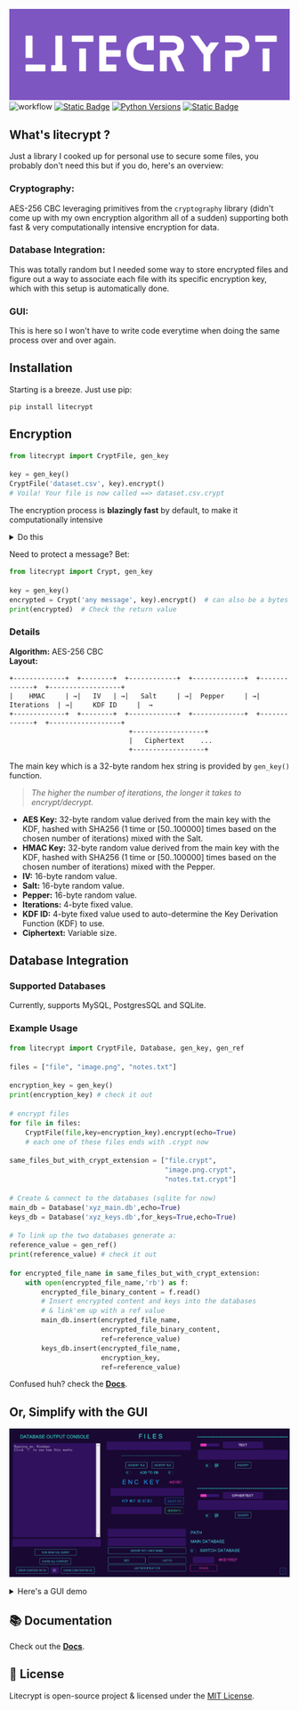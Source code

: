 ![alt text](docs/assets/widelogo1.png)
![workflow](https://github.com/ashgw/litecrypt/actions/workflows/deploy.yaml/badge.svg)
[![Static Badge](https://img.shields.io/badge/Docs-latest-%237e56c2)](https://ashgw.github.io/litecrypt)
[![Python Versions](https://img.shields.io/badge/Python-3.7%7C3.8%7C3.9%7C3.10%7C3.11%7C3.12-blue)](https://pypi.org/project/litecrypt/)
[![Static Badge](https://img.shields.io/badge/PyPI-latest-brightgreen)](https://pypi.org/project/litecrypt/)



## What's litecrypt ?
Just a library I cooked up for personal use to secure some files, you probably don't need this but if you do, here's an overview:


### Cryptography:
AES-256 CBC leveraging primitives from the `cryptography` library (didn't come up with my own encryption algorithm all of a sudden) supporting both fast & very computationally intensive encryption for data.

### Database Integration:
This was totally random but I needed some way to store encrypted files and figure out a way to associate each file with its specific encryption key, which with this setup is automatically done.
### GUI:
This is here so I won't have to write code everytime when doing the same process over and over again.

## Installation

Starting is a breeze. Just use pip:
```shell
pip install litecrypt
```

## Encryption

```python
from litecrypt import CryptFile, gen_key

key = gen_key()
CryptFile('dataset.csv', key).encrypt()
# Voila! Your file is now called ==> dataset.csv.crypt
```
The encryption process is **blazingly fast** by default, to make it computationally intensive
<details><summary>Do this</summary>

```python
from litecrypt import CryptFile, gen_key

key = gen_key()
CryptFile('anyfile.txt',
          key=key,
          intensive_compute=True,
          iteration_rounds=10000
          ).encrypt()
```
> Running `intensive_compute` with no `iteration_rounds` sets the rounds to 50 (minimum) by default

To decrypt simply run:


```python
from litecrypt import CryptFile

key = 'THE_KEY_YOU_USED'
CryptFile('anyfile.txt.crypt',key=key).decrypt()
```
</details>


Need to protect a message? Bet:
```python
from litecrypt import Crypt, gen_key

key = gen_key()
encrypted = Crypt('any message', key).encrypt()  # can also be a bytes message
print(encrypted)  # Check the return value
```

### Details

**Algorithm:** AES-256 CBC
<br>**Layout:**
````commandline
+-------------+  +--------+  +------------+  +-------------+  +-------------+  +------------------+
|    HMAC     | →|   IV   | →|   Salt     | →|  Pepper     | →| Iterations  | →|     KDF ID     |  →
+-------------+  +--------+  +------------+  +-------------+  +-------------+  +------------------+
                              +------------------+
                              |   Ciphertext    ...
                              +------------------+
````

The main key which is a 32-byte random hex string is provided by `gen_key()` function.

> *The higher the number of iterations, the longer it takes to encrypt/decrypt.*

- **AES Key:** 32-byte random value derived from the main key with the KDF, hashed with SHA256 (1 time or [50..100000] times based on the chosen number of iterations) mixed with the Salt.
- **HMAC Key:** 32-byte random value derived from the main key with  the KDF, hashed with SHA256 (1 time or [50..100000] times based on the chosen number of iterations) mixed with the Pepper.
- **IV:** 16-byte random value.
- **Salt:** 16-byte random value.
- **Pepper:** 16-byte random value.
- **Iterations:** 4-byte fixed value.
- **KDF ID:** 4-byte fixed value used to auto-determine the Key Derivation Function (KDF) to use.
- **Ciphertext:** Variable size.


## Database Integration


<h3>Supported Databases</h3>

Currently, supports MySQL, PostgresSQL and SQLite.

<h3>Example Usage</h3>

```python
from litecrypt import CryptFile, Database, gen_key, gen_ref

files = ["file", "image.png", "notes.txt"]

encryption_key = gen_key()
print(encryption_key) # check it out

# encrypt files
for file in files:
    CryptFile(file,key=encryption_key).encrypt(echo=True)
    # each one of these files ends with .crypt now

same_files_but_with_crypt_extension = ["file.crypt",
                                       "image.png.crypt",
                                       "notes.txt.crypt"]

# Create & connect to the databases (sqlite for now)
main_db = Database('xyz_main.db',echo=True)
keys_db = Database('xyz_keys.db',for_keys=True,echo=True)

# To link up the two databases generate a:
reference_value = gen_ref()
print(reference_value) # check it out

for encrypted_file_name in same_files_but_with_crypt_extension:
    with open(encrypted_file_name,'rb') as f:
        encrypted_file_binary_content = f.read()
        # Insert encrypted content and keys into the databases
        # & link'em up with a ref value
        main_db.insert(encrypted_file_name,
                       encrypted_file_binary_content,
                       ref=reference_value)
        keys_db.insert(encrypted_file_name,
                       encryption_key,
                       ref=reference_value)
```

Confused huh? check the **[Docs](https://ashgw.github.io/litecrypt)**.

##  Or, Simplify with the GUI

![alt text](docs/assets/GUI.png)

<details><summary>Here's a  GUI demo</summary>

https://github.com/AshGw/litecrypt/assets/126174609/190b6ab8-3f8a-4656-9525-dbaf5e56db5e

</details>


## 📚 Documentation

Check out the **[Docs](https://ashgw.github.io/litecrypt)**.



## 🔐 License

Litecrypt is open-source project & licensed under the [MIT License](https://github.com/AshGw/litecrypt/blob/main/LICENSE).
